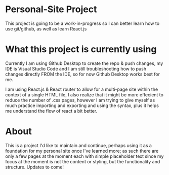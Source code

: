 # Personal-Site Project
This project is going to be a work-in-progress so I can better learn how to use git/github, as well as learn React.js

# What this project is currently using
Currently I am using Github Desktop to create the repo & push changes, my IDE is Visual Studio Code and
I am still troubleshooting how to push changes directly FROM the IDE, so for now Github Desktop works best for me.

I am using React.js & React router to allow for a multi-page site within the context of a single HTML file,
I also realize that it might be more effecient to reduce the number of .css pages, however I am trying to give myself as much
practice importing and exporting and using the syntax, plus it helps me understand the flow of react a bit better.

# About 
This is a project I'd like to maintain and continue, perhaps using it as a foundation for my personal site once I've learned
more; as such there are only a few pages at the moment each with simple placeholder text since my focus at the moment is not
the content or styling, but the functionality and structure. Updates to come!
